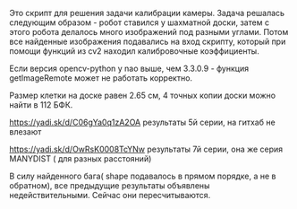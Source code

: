 Это скрипт для решения задачи калибрации камеры.
Задача решалась следующим образом - робот ставился у шахматной доски, затем с этого робота делалось много изображений под разными углами. Потом все найденные изображения подавались на вход скрипту, который при помощи функций из cv2 находил калибровочные коэффициенты.

Если версия opencv-python у nao выше, чем 3.3.0.9 - функция getImageRemote может не работать корректно.

Размер клетки на доске равен 2.65 см, 4 точных копии доски можно найти в 112 БФК.

https://yadi.sk/d/C06gYa0q1zA2OA результаты 5й серии, на гитхаб не влезают

https://yadi.sk/d/OwRsK0008TcYNw результаты 7й серии, она же серия MANYDIST ( для разных расстояний)

В силу найденного бага( shape подавалось в прямом порядке, а не в обратном), все предыдущие результаты объявлены недействительными. Сейчас они пересчитываются.
